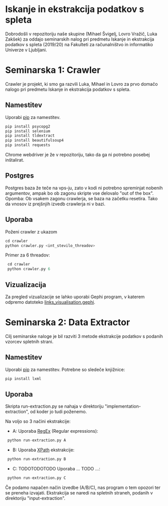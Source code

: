 # Iskanje in ekstrakcija podatkov s spleta
Dobrodošli v repozitoriju naše skupine (Mihael Švigelj, Lovro Vražič, Luka Zakšek) za oddajo seminarskih nalog pri predmetu Iskanje in ekstrakcija podatkov s spleta (2019/20) na Fakulteti za računalništvo in informatiko Univerze v Ljubljani.

# Seminarska 1: Crawler

Crawler je projekt, ki smo ga razvili Luka, Mihael in Lovro za prvo domačo nalogo pri predmetu Iskanje in ekstrakcija podatkov s spleta.


## Namestitev

Uporabi [pip](https://pip.pypa.io/en/stable/) za namestitev.

```bash
pip install psycopg2
pip install selenium
pip install tldextract
pip install beautifulsoup4
pip install requests
```
Chrome webdriver je že v repozitoriju, tako da ga ni potrebno posebej inštalirat.
## Postgres

Postgres baza že teče na vps-ju, zato v kodi ni potrebno spreminjat nobenih argumentov, ampak bo ob zagonu skripte vse delovalo "out of the box".   
Opomba: Ob vsakem zagonu crawlerja, se baza na začetku resetira. Tako da vnosov iz prejšnjih izvedb crawlerja ni v bazi.

## Uporaba

Poženi crawler z ukazom 
```python
cd crawler
python crawler.py <int_stevilo_threadov>
```
Primer za 6 threadov:
```python
 cd crawler
 python crawler.py 6
```

## Vizualizacija

Za pregled vizualizacije se lahko uporabi Gephi program, v katerem odpremo datoteko [links_visualisation.gephi](/links_visualisation.gephi).

# Seminarska 2: Data Extractor
Cilj seminarske naloge je bil razviti 3 metode ekstrakcije podatkov s podanih vzorcev spletnih strani.
## Namestitev

Uporabi [pip](https://pip.pypa.io/en/stable/) za namestitev. Potrebne so sledeče knjižnice:

```bash
pip install lxml
```
## Uporaba
Skripta run-extraction.py se nahaja v direktoriju "implementation-extraction", od koder jo tudi poženemo.

Na voljo so 3 načini ekstrakcije:
- A: Uporaba [RegEx](https://en.wikipedia.org/wiki/Regular_expression) (Regular expressions):
```python
 python run-extraction.py A
```
- B: Uporaba [XPath](https://en.wikipedia.org/wiki/XPath) ekstrakcije:
```python
 python run-extraction.py B
```
- C: TODOTODOTODO Uporaba ... TODO ...:
```python
 python run-extraction.py C
```
Če podamo napačen način izvedbe (A/B/C), nas program o tem opozori ter se preneha izvajati.
Ekstrakcija se naredi na spletnih straneh, podanih v direktoriju "input-extraction".